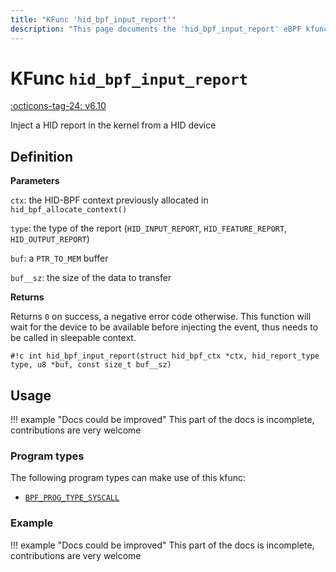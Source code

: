 ```yaml
---
title: "KFunc 'hid_bpf_input_report'"
description: "This page documents the 'hid_bpf_input_report' eBPF kfunc, including its definition, usage, program types that can use it, and examples."
---
```

# KFunc `hid_bpf_input_report`

<!-- [FEATURE_TAG](hid_bpf_input_report) -->
[:octicons-tag-24: v6.10](https://github.com/torvalds/linux/commit/9be50ac30a83896a753ab9f64e941763bb7900be)
<!-- [/FEATURE_TAG] -->

Inject a HID report in the kernel from a HID device

## Definition

**Parameters**

`ctx`: the HID-BPF context previously allocated in `hid_bpf_allocate_context()`

`type`: the type of the report (`HID_INPUT_REPORT`, `HID_FEATURE_REPORT`, `HID_OUTPUT_REPORT`)

`buf`: a `PTR_TO_MEM` buffer

`buf__sz`: the size of the data to transfer


**Returns**

Returns `0` on success, a negative error code otherwise. This function will wait for the device to be available before injecting the event, thus needs to be called in sleepable context.

<!-- [KFUNC_DEF] -->
`#!c int hid_bpf_input_report(struct hid_bpf_ctx *ctx, hid_report_type type, u8 *buf, const size_t buf__sz)`
<!-- [/KFUNC_DEF] -->

## Usage

!!! example "Docs could be improved"
    This part of the docs is incomplete, contributions are very welcome

### Program types

The following program types can make use of this kfunc:

<!-- [KFUNC_PROG_REF] -->
- [`BPF_PROG_TYPE_SYSCALL`](../program-type/BPF_PROG_TYPE_SYSCALL.md)
<!-- [/KFUNC_PROG_REF] -->

### Example

!!! example "Docs could be improved"
    This part of the docs is incomplete, contributions are very welcome

